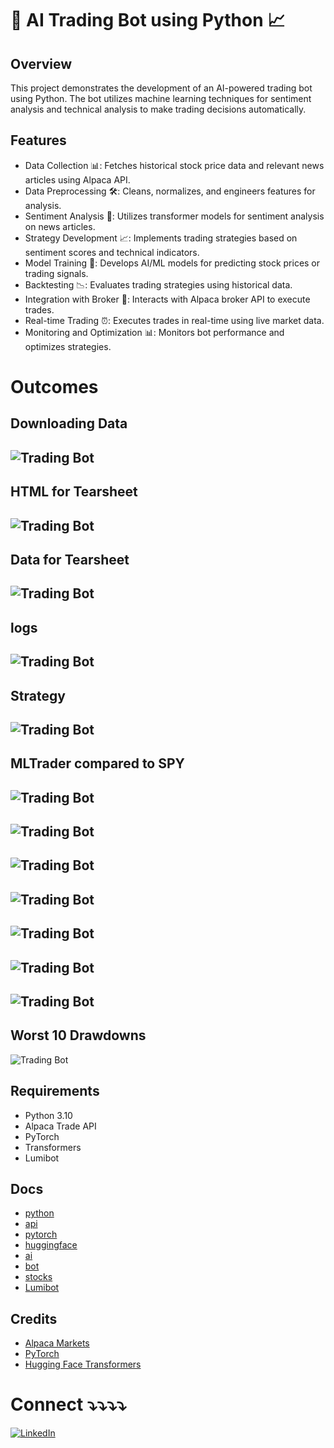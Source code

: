 # 🤖 AI Trading Bot using Python 📈

## Overview
This project demonstrates the development of an AI-powered trading bot using Python. The bot utilizes machine learning techniques for sentiment analysis and technical analysis to make trading decisions automatically.

## Features
- Data Collection 📊: Fetches historical stock price data and relevant news articles using Alpaca API.
- Data Preprocessing 🛠️: Cleans, normalizes, and engineers features for analysis.
- Sentiment Analysis 📰: Utilizes transformer models for sentiment analysis on news articles.
- Strategy Development 📈: Implements trading strategies based on sentiment scores and technical indicators.
- Model Training 🧠: Develops AI/ML models for predicting stock prices or trading signals.
- Backtesting 📉: Evaluates trading strategies using historical data.
- Integration with Broker 💼: Interacts with Alpaca broker API to execute trades.
- Real-time Trading ⏰: Executes trades in real-time using live market data.
- Monitoring and Optimization 📊: Monitors bot performance and optimizes strategies.

# Outcomes
## Downloading Data
![Trading Bot](images/download)
-----------------
## HTML for Tearsheet
![Trading Bot](images/html)
-----------------
## Data for Tearsheet
![Trading Bot](images/data)
-----------------
## logs 
![Trading Bot](images/logs)
-----------------
## Strategy
![Trading Bot](images/strategy)
-----------------
## MLTrader compared to SPY
![Trading Bot](images/spy)
-----------------
![Trading Bot](images/img1)
-----------------
![Trading Bot](images/img2)
-----------------
![Trading Bot](images/img3)
-----------------
![Trading Bot](images/img4)
-----------------
![Trading Bot](images/img5)
-----------------
![Trading Bot](images/img6)
-----------------
## Worst 10 Drawdowns
![Trading Bot](images/img7)

## Requirements
- Python 3.10
- Alpaca Trade API
- PyTorch
- Transformers
- Lumibot

## Docs
- [python](https://docs.python.org/3/)
- [api](https://alpaca.markets/)
- [pytorch](https://pytorch.org/docs/stable/index.html)
- [huggingface](https://huggingface.co/)
- [ai](https://cloud.google.com/document-ai)
- [bot](https://docs.python-telegram-bot.org/en/v20.8/)
- [stocks](https://finance.yahoo.com/)
- [Lumibot](https://lumibot.lumiwealth.com/)

## Credits
- [Alpaca Markets](https://alpaca.markets/)
- [PyTorch](https://pytorch.org/)
- [Hugging Face Transformers](https://huggingface.co/transformers/)

# Connect ⤵⤵⤵⤵
[![LinkedIn](https://img.shields.io/badge/LinkedIn-Profile-blue?logo=linkedin)](https://www.linkedin.com/in/rraghulrajkumar/)



